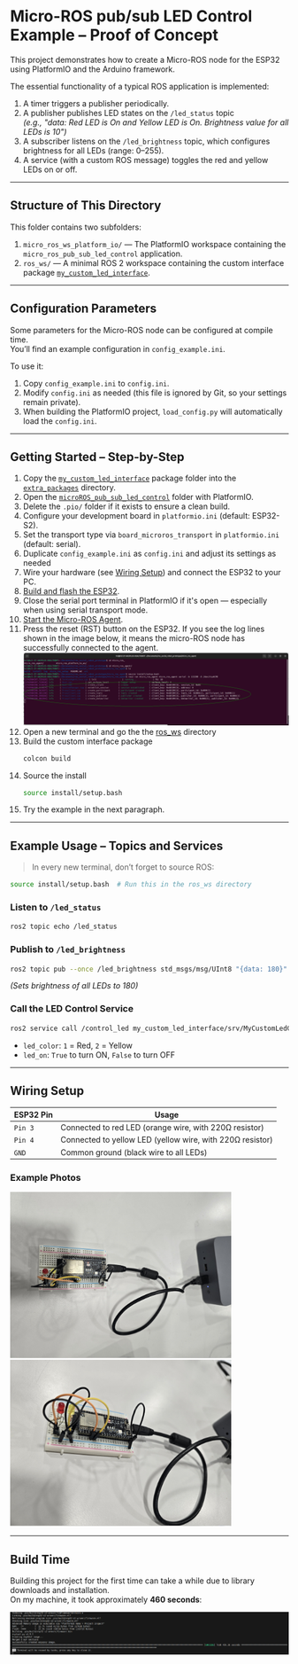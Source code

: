 # Micro-ROS pub/sub LED Control Example – Proof of Concept

This project demonstrates how to create a Micro-ROS node for the ESP32 using PlatformIO and the Arduino framework.

The essential functionality of a typical ROS application is implemented:

1. A timer triggers a publisher periodically.
2. A publisher publishes LED states on the `/led_status` topic  
   _(e.g., "data: Red LED is On and Yellow LED is On. Brightness value for all LEDs is 10")_
3. A subscriber listens on the `/led_brightness` topic, which configures brightness for all LEDs (range: 0–255).
4. A service (with a custom ROS message) toggles the red and yellow LEDs on or off.

---

## Structure of This Directory

This folder contains two subfolders:

1. `micro_ros_ws_platform_io/` — The PlatformIO workspace containing the `micro_ros_pub_sub_led_control` application.
2. `ros_ws/` — A minimal ROS 2 workspace containing the custom interface package [`my_custom_led_interface`](./ros_ws/src/my_custom_led_interface/).

---

## Configuration Parameters

Some parameters for the Micro-ROS node can be configured at compile time.  
You’ll find an example configuration in `config_example.ini`.

To use it:

1. Copy `config_example.ini` to `config.ini`.
2. Modify `config.ini` as needed (this file is ignored by Git, so your settings remain private).
3. When building the PlatformIO project, `load_config.py` will automatically load the `config.ini`.

---

## Getting Started – Step-by-Step

1. Copy the [`my_custom_led_interface`](./ros_ws/src/my_custom_led_interface/) package folder into the [`extra_packages`](./micro_ros_ws_platform_io/microROS_pub_sub_led_control/extra_packages/) directory.
2. Open the [`microROS_pub_sub_led_control`](./micro_ros_ws_platform_io/microROS_pub_sub_led_control/) folder with PlatformIO.
3. Delete the `.pio/` folder if it exists to ensure a clean build.
4. Configure your development board in `platformio.ini` (default: ESP32-S2).
5. Set the transport type via `board_microros_transport` in `platformio.ini` (default: serial).
6. Duplicate `config_example.ini` as `config.ini` and adjust its settings as needed
7. Wire your hardware (see [Wiring Setup](#wiring-setup)) and connect the ESP32 to your PC.
8. [Build and flash the ESP32](../../README.md#adding-custom-messages-types-or-custom-micro-ros-packages-to-micro_ros_platformio).
9. Close the serial port terminal in PlatformIO if it's open — especially when using serial transport mode.
10. [Start the Micro-ROS Agent](../../micro_ros_agent/README.md#running-the-micro-ros-agent).
11. Press the reset (RST) button on the ESP32. If you see the log lines shown in the image below, it means the micro-ROS node has successfully connected to the agent.
![start_up_agent](../../images/start_up_agent.png)
12. Open a new terminal and go the the [ros_ws](./ros_ws/) directory
13. Build the custom interface package
    ```bash
    colcon build
    ```
14. Source the install 
    ```bash
    source install/setup.bash
    ```
15. Try the example in the next paragraph.

---

## Example Usage – Topics and Services

> In every new terminal, don’t forget to source ROS:

```bash
source install/setup.bash  # Run this in the ros_ws directory
```

### Listen to `/led_status`

```bash
ros2 topic echo /led_status
```

### Publish to `/led_brightness`

```bash
ros2 topic pub --once /led_brightness std_msgs/msg/UInt8 "{data: 180}"
```

_(Sets brightness of all LEDs to 180)_

### Call the LED Control Service

```bash
ros2 service call /control_led my_custom_led_interface/srv/MyCustomLedControl "{led_color: 2, led_on: True}"
```

- `led_color`: `1` = Red, `2` = Yellow  
- `led_on`: `True` to turn ON, `False` to turn OFF

---

## Wiring Setup

| ESP32 Pin | Usage |
|-----------|-------|
| `Pin 3`   | Connected to red LED (orange wire, with 220Ω resistor) |
| `Pin 4`   | Connected to yellow LED (yellow wire, with 220Ω resistor) |
| `GND`     | Common ground (black wire to all LEDs) |

### Example Photos

<img src="./Example_setup_1.jpg" alt="ESP32 setup 1" width="400" height="300"/>
<img src="./Example_setup_2.jpg" alt="ESP32 setup 2" width="400" height="300"/>

---

## Build Time

Building this project for the first time can take a while due to library downloads and installation.  
On my machine, it took approximately **460 seconds**:

![Build time](./build_time.png)